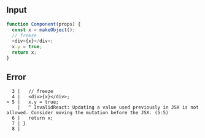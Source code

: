 
## Input

```javascript
function Component(props) {
  const x = makeObject();
  // freeze
  <div>{x}</div>;
  x.y = true;
  return x;
}

```


## Error

```
  3 |   // freeze
  4 |   <div>{x}</div>;
> 5 |   x.y = true;
    |   ^ InvalidReact: Updating a value used previously in JSX is not allowed. Consider moving the mutation before the JSX. (5:5)
  6 |   return x;
  7 | }
  8 |
```
          
      